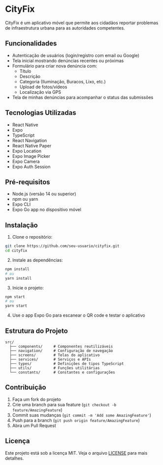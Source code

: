 # CityFix

CityFix é um aplicativo móvel que permite aos cidadãos reportar problemas de infraestrutura urbana para as autoridades competentes.

## Funcionalidades

- Autenticação de usuários (login/registro com email ou Google)
- Tela inicial mostrando denúncias recentes ou próximas
- Formulário para criar nova denúncia com:
  - Título
  - Descrição
  - Categoria (Iluminação, Buracos, Lixo, etc.)
  - Upload de fotos/vídeos
  - Localização via GPS
- Tela de minhas denúncias para acompanhar o status das submissões

## Tecnologias Utilizadas

- React Native
- Expo
- TypeScript
- React Navigation
- React Native Paper
- Expo Location
- Expo Image Picker
- Expo Camera
- Expo Auth Session

## Pré-requisitos

- Node.js (versão 14 ou superior)
- npm ou yarn
- Expo CLI
- Expo Go app no dispositivo móvel

## Instalação

1. Clone o repositório:

```bash
git clone https://github.com/seu-usuario/cityfix.git
cd cityfix
```

2. Instale as dependências:

```bash
npm install
# ou
yarn install
```

3. Inicie o projeto:

```bash
npm start
# ou
yarn start
```

4. Use o app Expo Go para escanear o QR code e testar o aplicativo

## Estrutura do Projeto

```
src/
  ├── components/     # Componentes reutilizáveis
  ├── navigation/     # Configuração de navegação
  ├── screens/        # Telas do aplicativo
  ├── services/       # Serviços e APIs
  ├── types/          # Definições de tipos TypeScript
  ├── utils/          # Funções utilitárias
  └── constants/      # Constantes e configurações
```

## Contribuição

1. Faça um fork do projeto
2. Crie uma branch para sua feature (`git checkout -b feature/AmazingFeature`)
3. Commit suas mudanças (`git commit -m 'Add some AmazingFeature'`)
4. Push para a branch (`git push origin feature/AmazingFeature`)
5. Abra um Pull Request

## Licença

Este projeto está sob a licença MIT. Veja o arquivo [LICENSE](LICENSE) para mais detalhes.
